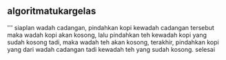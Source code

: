 ## algoritmatukargelas
'''
siaplan wadah cadangan,
pindahkan kopi kewadah cadangan tersebut maka wadah kopi akan kosong,
lalu pindahkan teh kewadah kopi yang sudah kosong tadi, maka wadah teh akan kosong,
terakhir, pindahkan kopi yang dari wadah cadangan tadi kewadah teh yang sudah kosong.
selesai
